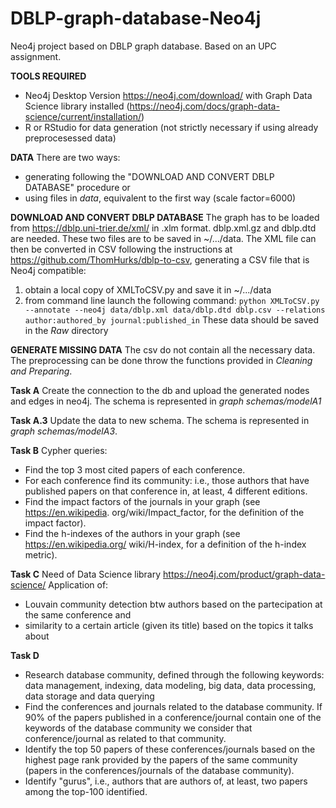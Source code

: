 # DBLP-graph-database-Neo4j
Neo4j project based on DBLP graph database.
Based on an UPC assignment.  

**TOOLS REQUIRED**

- Neo4j Desktop Version https://neo4j.com/download/ with Graph Data Science library installed (https://neo4j.com/docs/graph-data-science/current/installation/)
- R or RStudio for data generation (not strictly necessary if using already preprocesessed data)

**DATA**
There are two ways: 
- generating following the "DOWNLOAD AND CONVERT DBLP DATABASE" procedure or
- using files in _data_, equivalent to the first way (scale factor=6000)

**DOWNLOAD AND CONVERT DBLP DATABASE**
The graph has to be loaded from https://dblp.uni-trier.de/xml/ in .xlm format. dblp.xml.gz and dblp.dtd are needed. These two files are to be saved in ~/.../data.
The XML file can then be converted in CSV following the instructions at https://github.com/ThomHurks/dblp-to-csv, generating a CSV file that is Neo4j compatible:
  1) obtain a local copy of XMLToCSV.py and save it in ~/.../data
  2) from command line launch the following command: 
          ``python XMLToCSV.py --annotate --neo4j data/dblp.xml data/dblp.dtd dblp.csv --relations author:authored_by journal:published_in``
These data should be saved in the _Raw_ directory

**GENERATE MISSING DATA**
The csv do not contain all the necessary data. The preprocessing can be done throw the functions provided in _Cleaning and Preparing_.

**Task A**
Create the connection to the db and upload the generated nodes and edges in neo4j. The schema is represented in _graph schemas/modelA1_

**Task A.3** 
Update the data to new schema. The schema is represented in _graph schemas/modelA3_.

**Task B**
Cypher queries:
- Find the top 3 most cited papers of each conference.
- For each conference find its community: i.e., those authors that have published papers on that conference in, at least, 4 different editions.
- Find the impact factors of the journals in your graph (see https://en.wikipedia. org/wiki/Impact_factor, for the definition of the impact factor).
- Find the h-indexes of the authors in your graph (see https://en.wikipedia.org/ wiki/H-index, for a definition of the h-index metric).

**Task C**
Need of Data Science library https://neo4j.com/product/graph-data-science/
Application of:
  - Louvain community detection btw authors based on the partecipation at the same conference and 
  - similarity to a certain article (given its title) based on the topics it talks about

**Task D**

- Research database community, defined through the following keywords: data management, indexing, data modeling, big data, data processing, data storage and data querying
- Find the conferences and journals related to the database community. If 90% of the papers published in a conference/journal contain one of the keywords of the database community we consider that conference/journal as related to that community.
- Identify the top 50 papers of these conferences/journals based on the highest page rank provided by the papers of the same community (papers in the conferences/journals of the database community). 
- Identify "gurus", i.e., authors that are authors of, at least, two papers among the top-100 identified.

